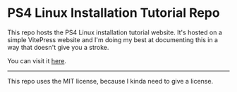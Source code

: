 # PS4 Linux Installation Tutorial Repo
This repo hosts the PS4 Linux installation tutorial website.
It's hosted on a simple VitePress website and I'm doing my best at documenting this in a way that doesn't give you a stroke.

You can visit it [here](https://dionkill.github.io/ps4-linux-tutorial/).

---

This repo uses the MIT license, because I kinda need to give a license.
